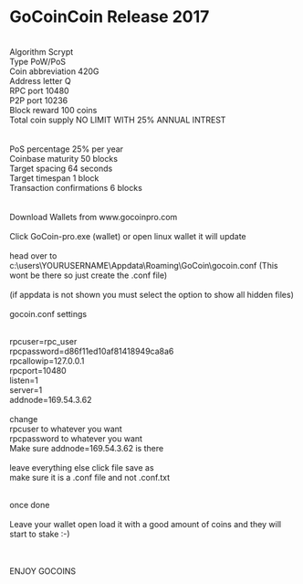 ﻿# GoCoinCoin Release 2017
<br>
Algorithm 	Scrypt<br>
Type 	PoW/PoS<br>
Coin abbreviation 	420G<br>
Address letter 	Q<br>
RPC port 	10480<br>
P2P port 	10236<br>
Block reward 	100 coins<br>
Total coin supply 	NO LIMIT WITH 25% ANNUAL INTREST<br><br>
<br>
PoS percentage 	25% per year<br>
Coinbase maturity 	50 blocks<br>
Target spacing 	64 seconds<br>
Target timespan 	1 block<br>
Transaction confirmations 	6 blocks<br>
<br><br>
Download Wallets from www.gocoinpro.com
<br><br>
Click GoCoin-pro.exe (wallet) or open linux wallet it will update
<br><br>
head over to c:\users\YOURUSERNAME\Appdata\Roaming\GoCoin\gocoin.conf (This wont be there so just create the .conf file)
<br><br>
(if appdata is not shown you must select the option to show all hidden files)
<br><br>
gocoin.conf settings
<br><br>

rpcuser=rpc_user <br>
rpcpassword=d86f11ed10af81418949ca8a6<br>
rpcallowip=127.0.0.1<br>
rpcport=10480<br>
listen=1<br>
server=1<br>
addnode=169.54.3.62 
<br><br>
change <br>
rpcuser to whatever you want <br>
rpcpassword to whatever you want<br>
Make sure addnode=169.54.3.62 is there
 <br><br>
 leave everything else click file save as <br>
 make sure it is a .conf file and not .conf.txt<br>
 <br>

once done
<br><br>
Leave your wallet open load it with a good amount of coins and they will start to stake :-)

  <br> <br>
ENJOY GOCOINS


